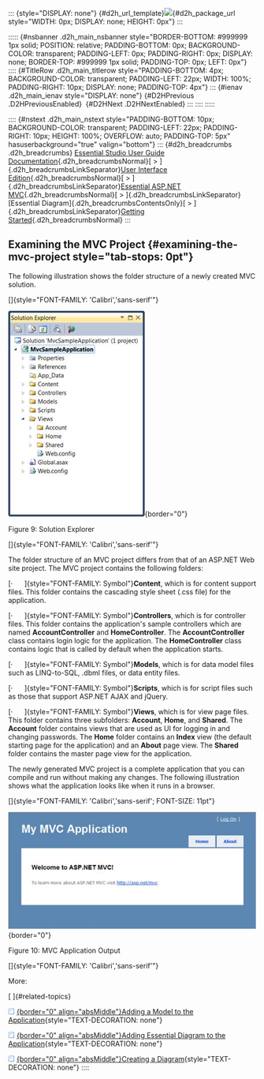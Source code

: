 ::: {style="DISPLAY: none"}
[](ms-xhelp:///?Id=d2h_url_template){#d2h_url_template}![](!package_url!){#d2h_package_url style="WIDTH: 0px; DISPLAY: none; HEIGHT: 0px"}
:::

::::: {#nsbanner .d2h_main_nsbanner style="BORDER-BOTTOM: #999999 1px solid; POSITION: relative; PADDING-BOTTOM: 0px; BACKGROUND-COLOR: transparent; PADDING-LEFT: 0px; PADDING-RIGHT: 0px; DISPLAY: none; BORDER-TOP: #999999 1px solid; PADDING-TOP: 0px; LEFT: 0px"}
:::: {#TitleRow .d2h_main_titlerow style="PADDING-BOTTOM: 4px; BACKGROUND-COLOR: transparent; PADDING-LEFT: 22px; WIDTH: 100%; PADDING-RIGHT: 10px; DISPLAY: none; PADDING-TOP: 4px"}
::: {#ienav .d2h_main_ienav style="DISPLAY: none"}
[](ms-xhelp:///?Id=ceb99613-0701-4082-9685-c8f14638aa3f){#D2HPrevious .D2HPreviousEnabled}  [](ms-xhelp:///?Id=7e9c17bf-fac3-42ee-bdb1-55e21e750351){#D2HNext .D2HNextEnabled}
:::
::::
:::::

:::: {#nstext .d2h_main_nstext style="PADDING-BOTTOM: 10px; BACKGROUND-COLOR: transparent; PADDING-LEFT: 22px; PADDING-RIGHT: 10px; HEIGHT: 100%; OVERFLOW: auto; PADDING-TOP: 5px" hasuserbackground="true" valign="bottom"}
::: {#d2h_breadcrumbs .d2h_breadcrumbs}
[Essential Studio User Guide Documentation](ms-xhelp:///?Id=12457748-09e3-4d74-a240-8e049cedf030){.d2h_breadcrumbsNormal}[ \> ]{.d2h_breadcrumbsLinkSeparator}[User Interface Edition](ms-xhelp:///?Id=c29296b7-531c-413b-a0ec-488ca1f7f669){.d2h_breadcrumbsNormal}[ \> ]{.d2h_breadcrumbsLinkSeparator}[Essential ASP.NET MVC](ms-xhelp:///?Id=4b14e7d1-65c4-4f67-b1aa-2c37709905a5){.d2h_breadcrumbsNormal}[ \> ]{.d2h_breadcrumbsLinkSeparator}[Essential Diagram]{.d2h_breadcrumbsContentsOnly}[ \> ]{.d2h_breadcrumbsLinkSeparator}[Getting Started](ms-xhelp:///?Id=06ba3073-04aa-4a41-a98d-d08c4c1b04fc){.d2h_breadcrumbsNormal}
:::

## Examining the MVC Project {#examining-the-mvc-project style="tab-stops: 0pt"}

The following illustration shows the folder structure of a newly created MVC solution.

[]{style="FONT-FAMILY: 'Calibri','sans-serif'"} 

![](ImagesExt/image70_11.jpg){border="0"}

Figure 9: Solution Explorer

[]{style="FONT-FAMILY: 'Calibri','sans-serif'"} 

The folder structure of an MVC project differs from that of an ASP.NET Web site project. The MVC project contains the following folders:

[·      ]{style="FONT-FAMILY: Symbol"}**Content**, which is for content support files. This folder contains the cascading style sheet (.css file) for the application.

[·      ]{style="FONT-FAMILY: Symbol"}**Controllers**, which is for controller files. This folder contains the application\'s sample controllers which are named **AccountController** and **HomeController**. The **AccountController** class contains login logic for the application. The **HomeController** class contains logic that is called by default when the application starts.

[·      ]{style="FONT-FAMILY: Symbol"}**Models**, which is for data model files such as LINQ-to-SQL, .dbml files, or data entity files.

[·      ]{style="FONT-FAMILY: Symbol"}**Scripts**, which is for script files such as those that support ASP.NET AJAX and jQuery.

[·      ]{style="FONT-FAMILY: Symbol"}**Views**, which is for view page files. This folder contains three subfolders: **Account**, **Home**, and **Shared**. The **Account** folder contains views that are used as UI for logging in and changing passwords. The **Home** folder contains an **Index** view (the default starting page for the application) and an **About** page view. The **Shared** folder contains the master page view for the application.

The newly generated MVC project is a complete application that you can compile and run without making any changes. The following illustration shows what the application looks like when it runs in a browser.

[]{style="FONT-FAMILY: 'Calibri','sans-serif'; FONT-SIZE: 11pt"} 

![](ImagesExt/image70_12.jpg){border="0"}

Figure 10: MVC Application Output

[]{style="FONT-FAMILY: 'Calibri','sans-serif'"} 

More:

[ ]{#related-topics}

[![](button.gif){border="0" align="absMiddle"}Adding a Model to the Application](ms-xhelp:///?Id=7e9c17bf-fac3-42ee-bdb1-55e21e750351){style="TEXT-DECORATION: none"}

[![](button.gif){border="0" align="absMiddle"}Adding Essential Diagram to the Application](ms-xhelp:///?Id=2d7e0498-f10a-4780-bf6f-8d7529185bf4){style="TEXT-DECORATION: none"}

[![](button.gif){border="0" align="absMiddle"}Creating a Diagram](ms-xhelp:///?Id=bf917be1-624a-4fc7-b8f1-c68f407405a4){style="TEXT-DECORATION: none"}
::::
